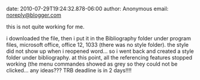 date: 2010-07-29T19:24:32.878-06:00
author: Anonymous
email: noreply@blogger.com

this is not quite working for me.

i downloaded the file, then i put it in the Bibliography folder under program
files, microsoft office, office 12, 1033 (there was no style folder).  the
style did not show up when i reopened word... so i went back and created a
style folder under bibliography.  at this point, all the referencing features
stopped working (the menu commandes showed as grey so they could not be
clicked... any ideas??? TRB deadline is in 2 days!!!!
